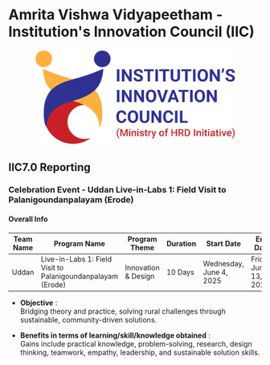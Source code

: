 # Amrita Vishwa Vidyapeetham - Institution's Innovation Council (IIC)

<p align="center">
  <img src="https://raw.githubusercontent.com/AVV-IIC/Admin/refs/heads/main/Assets/logo/IIC.png" alt="IIC Logo" width=400 />
</p>

## IIC7.0 Reporting
### Celebration Event - Uddan Live-in-Labs 1: Field Visit to Palanigoundanpalayam (Erode)  

#### Overall Info  

| Team Name | Program Name | Program Theme | Duration | Start Date | End Date |
|-----------|--------------|---------------|----------|------------|----------|
| Uddan | Live-in-Labs 1: Field Visit to Palanigoundanpalayam (Erode) | Innovation & Design | 10 Days | Wednesday, June 4, 2025 | Friday, June 13, 2025 |

- **Objective** :  
  Bridging theory and practice, solving rural challenges through sustainable, community-driven solutions.  

- **Benefits in terms of learning/skill/knowledge obtained** :  
  Gains include practical knowledge, problem-solving, research, design thinking, teamwork, empathy, leadership, and sustainable solution skills.  

